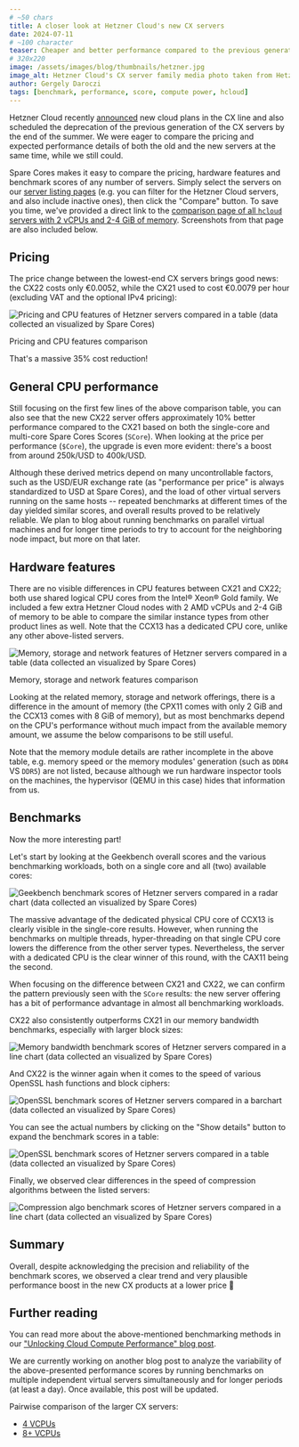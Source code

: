 ```yaml
---
# ~50 chars
title: A closer look at Hetzner Cloud's new CX servers
date: 2024-07-11
# ~100 character
teaser: Cheaper and better performance compared to the previous generation of shared Intel® Xeon® vCPU plans?
# 320x220
image: /assets/images/blog/thumbnails/hetzner.jpg
image_alt: Hetzner Cloud's CX server family media photo taken from Hetzner.com
author: Gergely Daroczi
tags: [benchmark, performance, score, compute power, hcloud]
---
```


Hetzner Cloud recently <a href="https://www.hetzner.com/news/new-cx-plans/" target="_blank" rel="noopener">announced</a>
new cloud plans in the CX line and also scheduled the deprecation
of the previous generation of the CX servers by the end of the summer.
We were eager to compare the pricing and expected performance details of
both the old and the new servers at the same time, while we still could.

Spare Cores makes it easy to compare the pricing, hardware features and
benchmark scores of any number of servers. Simply select the servers
on our <a href="/servers" target="_blank">server listing pages</a>
(e.g. you can filter for the Hetzner Cloud servers,
and also include  inactive ones), then click the "Compare" button.
To save you time, we've provided a direct link to the <a href="/compare?instances=W3sidmVuZG9yIjoiaGNsb3VkIiwic2VydmVyIjoiY3gyMSJ9LHsidmVuZG9yIjoiaGNsb3VkIiwic2VydmVyIjoiY3gyMiJ9LHsidmVuZG9yIjoiaGNsb3VkIiwic2VydmVyIjoiY3B4MTEifSx7InZlbmRvciI6ImhjbG91ZCIsInNlcnZlciI6ImNheDExIn0seyJ2ZW5kb3IiOiJoY2xvdWQiLCJzZXJ2ZXIiOiJjY3gxMyJ9XQ%3D%3D" target="_blank">comparison page of all `hcloud` servers with 2 vCPUs and 2-4 GiB of memory</a>.
Screenshots from that page are also included below.

## Pricing

The price change between the lowest-end CX servers brings good news:
the CX22 costs only €0.0052, while the CX21 used to cost €0.0079 per hour
(excluding VAT and the optional IPv4 pricing):

<div class="text-center m-2.5 mt-8 mb-6">
  <img class="zoomin w-full"
    title="Pricing and CPU features comparison"
    alt="Pricing and CPU features of Hetzner servers compared in a table (data collected an visualized by Spare Cores)"
    src="/assets/images/blog/hcloud-cx-cpu.webp"/>
  <p>Pricing and CPU features comparison</p>
</div>

That's a massive 35% cost reduction!

## General CPU performance

Still focusing on the first few lines of the above comparison table,
you can also see that the new CX22 server offers approximately 10% better
performance compared to the CX21 based on both the single-core and
multi-core Spare Cores Scores (`SCore`). When looking at the price
per performance (`$Core`), the upgrade is even more evident: there's a
boost from around 250k/USD to 400k/USD.

Although these derived metrics depend on many uncontrollable factors,
such as the USD/EUR exchange rate (as "performance per price" is always
standardized to USD at Spare Cores), and the load of other virtual
servers running on the same hosts -- repeated benchmarks at different
times of the day yielded similar scores, and overall results
proved to be relatively reliable. We plan to blog about running benchmarks
on parallel virtual machines and for longer time periods to try to account for the
neighboring node impact, but more on that later.

## Hardware features

There are no visible differences in CPU features between CX21 and CX22;
both use shared logical CPU cores from the Intel® Xeon® Gold family.
We included a few extra Hetzner Cloud nodes
with 2 AMD vCPUs and 2-4 GiB of memory to be able to compare the
similar instance types from other product lines as well. Note that
the CCX13 has a dedicated CPU core, unlike any other above-listed
servers.

<div class="text-center m-2.5 mt-8 mb-6">
  <img class="zoomin w-full"
    title="Memory, storage and network features comparison"
    alt="Memory, storage and network features of Hetzner servers compared in a table (data collected an visualized by Spare Cores)"
    src="/assets/images/blog/hcloud-cx-memory-storage.webp"/>
  <p>Memory, storage and network features comparison</p>
</div>

Looking at the related memory, storage and network offerings, there is
a difference in the amount of memory (the CPX11 comes with
only 2 GiB and the CCX13 comes with 8 GiB of memory), but as most
benchmarks depend on the CPU's performance without much impact from
the available memory amount, we assume the below comparisons to be still useful.

Note that the memory module details are rather incomplete in the above table,
e.g. memory speed or the memory modules' generation (such as `DDR4` VS `DDR5`)
are not listed, because although we run hardware inspector tools on the machines,
the hypervisor (QEMU in this case) hides that information from us.

## Benchmarks

Now the more interesting part!

Let's start by looking at the Geekbench overall scores and the various
benchmarking workloads, both on a single core and all (two) available cores:

<div class="text-center m-2.5 mt-8 mb-6">
  <img class="zoomin w-full"
    title="Geekbench benchmarks"
    alt="Geekbench benchmark scores of Hetzner servers compared in a radar chart (data collected an visualized by Spare Cores)"
    src="/assets/images/blog/hcloud-cx-geekbench.webp"/>
</div>

The massive advantage of the dedicated physical CPU core of CCX13 is
clearly visible in the single-core results. However, when running the benchmarks
on multiple threads, hyper-threading on that single CPU core lowers
the difference from the other server types. Nevertheless, the server with a
dedicated CPU is the clear winner of this round, with the CAX11 being the second.

When focusing on the difference between CX21 and CX22, we can confirm
the pattern previously seen with the `SCore` results: the new server offering
has a bit of performance advantage in almost all benchmarking workloads.

CX22 also consistently outperforms CX21 in our memory bandwidth benchmarks,
especially with larger block sizes:

<div class="text-center m-2.5 mt-8 mb-6">
  <img class="zoomin w-full"
    title="Memory bandwidth benchmarks"
    alt="Memory bandwidth benchmark scores of Hetzner servers compared in a line chart (data collected an visualized by Spare Cores)"
    src="/assets/images/blog/hcloud-cx-memory-bandwidth.webp"/>
</div>

And CX22 is the winner again when it comes to the speed of various
OpenSSL hash functions and block ciphers:

<div class="text-center m-2.5 mt-8 mb-6">
  <img class="zoomin w-full"
    title="OpenSSL benchmarks"
    alt="OpenSSL benchmark scores of Hetzner servers compared in a barchart (data collected an visualized by Spare Cores)"
    src="/assets/images/blog/hcloud-cx-openssl.webp"/>
</div>

You can see the actual numbers by clicking on the "Show details" button
to expand the benchmark scores in a table:

<div class="text-center m-2.5 mt-8 mb-6">
  <img class="zoomin w-full"
    title="OpenSSL benchmarks"
    alt="OpenSSL benchmark scores of Hetzner servers compared in a table (data collected an visualized by Spare Cores)"
    src="/assets/images/blog/hcloud-cx-openssl-table.webp"/>
</div>

Finally, we observed clear differences in the speed of
compression algorithms between the listed servers:

<div class="text-center m-2.5 mt-8 mb-6">
  <img class="zoomin w-full"
    title="Compression algo benchmarks"
    alt="Compression algo benchmark scores of Hetzner servers compared in a line chart (data collected an visualized by Spare Cores)"
    src="/assets/images/blog/hcloud-cx-compression.webp"/>
</div>

## Summary

Overall, despite acknowledging the precision and reliability of the
benchmark scores, we observed a clear trend and very plausible
performance boost in the new CX products at a lower price 🙌

## Further reading

You can read more about the above-mentioned benchmarking methods in our
<a href="/article/cloud-compute-performance-benchmarks" target="_blank">
"Unlocking Cloud Compute Performance" blog post</a>.

We are currently working on another blog post to analyze the
variability of the above-presented performance scores by running
benchmarks on multiple independent virtual servers simultaneously
and for longer periods (at least a day).
Once available, this post will be updated.

Pairwise comparison of the larger CX servers:

- <a href="/compare?instances=W3sidmVuZG9yIjoiaGNsb3VkIiwic2VydmVyIjoiY3gzMiJ9LHsidmVuZG9yIjoiaGNsb3VkIiwic2VydmVyIjoiY3g0MSJ9XQ%3D%3D" target="_blank">4 VCPUs</a>
- <a href="/compare?instances=W3sidmVuZG9yIjoiaGNsb3VkIiwic2VydmVyIjoiY3g0MiJ9LHsidmVuZG9yIjoiaGNsb3VkIiwic2VydmVyIjoiY3g1MSJ9LHsidmVuZG9yIjoiaGNsb3VkIiwic2VydmVyIjoiY3g1MiJ9XQ%3D%3D" target="_blank">8+ VCPUs</a>
